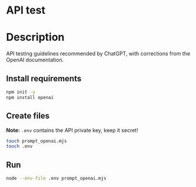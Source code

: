 <!-- /* cspell:locale en */ -->
<!-- LTeX: language=en-US-->
# API test

# Description

API testing guidelines recommended by ChatGPT, with corrections from the OpenAI documentation.

## Install requirements

```bash
npm init -y
npm install openai
```

## Create files

**Note:** `.env` contains the API private key, keep it secret!

```bash
touch prompt_openai.mjs
touch .env
```

## Run

```bash
node --env-file .env prompt_openai.mjs
```